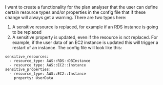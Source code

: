 I want to create a functionality for the plan analyser that the user can define certain resource types and/or properties in the config file that if these change will always get a warning. There are two types here:
1. A sensitive resource is replaced, for example if an RDS instance is going to be replaced
2. A sensitive property is updated, even if the resource is not replaced. For example, if the user data of an EC2 instance is updated this will trigger a restart of an instance.
The config file will look like this:
```
sensitive_resources:
  - resource_type: AWS::RDS::DBInstance
  - resource_type: AWS::EC2::Instance
sensitive_properties:
  - resource_type: AWS::EC2::Instance
    property: UserData
```
